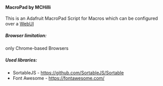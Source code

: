 #### MacroPad by MCHilli

This is an Adafruit MacroPad Script for Macros which can be configured over a [WebUI](https://mchilli.github.io/macropad/)

##### Browser limitation:

only Chrome-based Browsers

##### Used libraries:

-   SortableJS - https://github.com/SortableJS/Sortable
-   Font Awesome - https://fontawesome.com/
